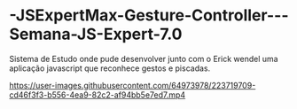# -JSExpertMax-Gesture-Controller---Semana-JS-Expert-7.0
Sistema de Estudo onde pude desenvolver junto com o Erick wendel uma aplicação javascript que reconhece gestos e piscadas.



https://user-images.githubusercontent.com/64973978/223719709-cd46f3f3-b556-4ea9-82c2-af94bb5e7ed7.mp4

